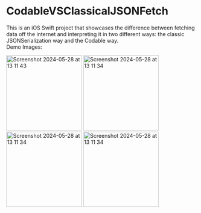 # CodableVSClassicalJSONFetch

This is an iOS Swift project that showcases the difference between fetching data off the internet and interpreting it in two different ways: the classic JSONSerialization way and the Codable way.  
Demo Images:

<img width="200" alt="Screenshot 2024-05-28 at 13 11 43" src="https://github.com/Andrei0795/CodableVSClassicalJSONFetch/assets/10764238/3418a7ff-1fbe-4fc5-9104-d95f1a862186">
<img width="200" alt="Screenshot 2024-05-28 at 13 11 34" src="https://github.com/Andrei0795/CodableVSClassicalJSONFetch/assets/10764238/9b5c18f8-6a26-4725-9fb5-4e100059cf20">
<img width="200" alt="Screenshot 2024-05-28 at 13 11 34" src="https://github.com/Andrei0795/CodableVSClassicalJSONFetch/assets/10764238/4bba54f0-ce40-40b9-8c91-46e5d15df370">
<img width="200" alt="Screenshot 2024-05-28 at 13 11 34" src="https://github.com/Andrei0795/CodableVSClassicalJSONFetch/assets/10764238/b35d6a41-31cf-4bdb-b361-554d8d36bea2">
